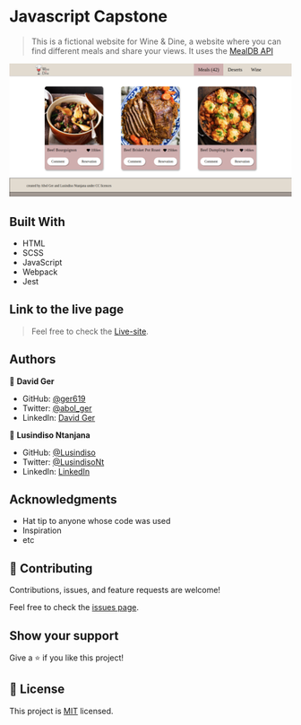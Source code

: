# Javascript Capstone

> This is a fictional website for Wine & Dine, a website where you can find different meals and share your views. It uses the  [MealDB API](https://www.themealdb.com/api.php)

![screenshot](./screenshot.png)

## Built With

- HTML
- SCSS
- JavaScript
- Webpack
- Jest

## Link to the live page

> Feel free to check the [Live-site]().

## Authors

👤 **David Ger**

- GitHub: [@ger619](https://github.com/ger619)
- Twitter: [@abol_ger](https://twitter.com/ger_abol)
- LinkedIn: [David Ger](https://www.linkedin.com/in/david-ger-426b4576/)

👤 **Lusindiso Ntanjana**

- GitHub: [@Lusindiso](https://github.com/Lusindiso)
- Twitter: [@LusindisoNt](https://twitter.com/LusindisoNt)
- LinkedIn: [LinkedIn](https://www.linkedin.com/in/lusindisontanjana/)

## Acknowledgments

- Hat tip to anyone whose code was used
- Inspiration
- etc

## 🤝 Contributing

Contributions, issues, and feature requests are welcome!

Feel free to check the [issues page](../../issues/).

## Show your support

Give a ⭐️ if you like this project!

## 📝 License

This project is [MIT](./MIT.md) licensed.

